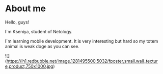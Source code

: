 # About me
Hello, guys! 

I`m Kseniya, student of Netology. 

I`m learning mobile development. It is very interesting but hard so my totem animal is weak doge as you can see.

![] (https://ih1.redbubble.net/image.1281495500.5032/fposter,small,wall_texture,product,750x1000.jpg)
